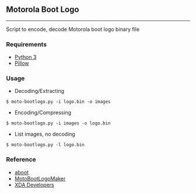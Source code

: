 ## Motorola Boot Logo
---
Script to encode, decode Motorola boot logo binary file

### Requirements
- [Python 3](https://python.org)
- [Pillow](https://python-pillow.org)

### Usage
- Decoding/Extracting
```
$ moto-bootlogo.py -i logo.bin -o images
```

- Encoding/Compressing
```
$ moto-bootlogo.py -i images -o logo.bin
```

- List images, no decoding
```
$ moto-bootlogo.py -l logo.bin
```

### Reference
- [aboot](https://github.com/grub4android/lk/blob/master-uboot/app/aboot/aboot.c#L2710 "LK embedded kernel - aboot.c")
- [MotoBootLogoMaker](https://github.com/CaitSith2/MotoBootLogoMaker "CaitSith2 - MotoBootLogoMaker")
- [XDA Developers](https://forum.xda-developers.com/showpost.php?p=48859155&postcount=136 "Carock's XDA Post")